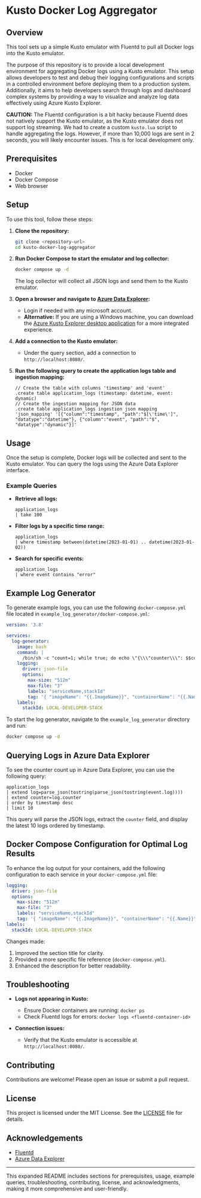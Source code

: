 # Kusto Docker Log Aggregator

## Overview

This tool sets up a simple Kusto emulator with Fluentd to pull all Docker logs into the Kusto emulator.

The purpose of this repository is to provide a local development environment for aggregating Docker logs using a Kusto emulator. This setup allows developers to test and debug their logging configurations and scripts in a controlled environment before deploying them to a production system. Additionally, it aims to help developers search through logs and dashboard complex systems by providing a way to visualize and analyze log data effectively using Azure Kusto Explorer.

**CAUTION:** The Fluentd configuration is a bit hacky because Fluentd does not natively support the Kusto emulator, as the Kusto emulator does not support log streaming. We had to create a custom `kusto.lua` script to handle aggregating the logs. However, if more than 10,000 logs are sent in 2 seconds, you will likely encounter issues. This is for local development only.

## Prerequisites

- Docker
- Docker Compose
- Web browser

## Setup

To use this tool, follow these steps:

1. **Clone the repository:**
   ```sh
   git clone <repository-url>
   cd kusto-docker-log-aggregator
   ```

2. **Run Docker Compose to start the emulator and log collector:**
   ```sh
   docker compose up -d
   ```
   The log collector will collect all JSON logs and send them to the Kusto emulator.

3. **Open a browser and navigate to [Azure Data Explorer](https://dataexplorer.azure.com):** 
   - Login if needed with any microsoft account.
   - **Alternative:** If you are using a Windows machine, you can download the [Azure Kusto Explorer desktop application](https://learn.microsoft.com/en-us/kusto/tools/kusto-explorer) for a more integrated experience.

4. **Add a connection to the Kusto emulator:**
   - Under the query section, add a connection to `http://localhost:8080/`.

5. **Run the following query to create the application logs table and ingestion mapping:**
   ```kusto
   // Create the table with columns 'timestamp' and 'event'
   .create table application_logs (timestamp: datetime, event: dynamic)
   // Create the ingestion mapping for JSON data
   .create table application_logs ingestion json mapping 'json_mapping' '[{"column":"timestamp", "path":"$[\'time\']", "datatype":"datetime"}, {"column":"event", "path":"$", "datatype":"dynamic"}]'
   ```

## Usage

Once the setup is complete, Docker logs will be collected and sent to the Kusto emulator. You can query the logs using the Azure Data Explorer interface.

### Example Queries

- **Retrieve all logs:**
  ```kusto
  application_logs
  | take 100
  ```

- **Filter logs by a specific time range:**
  ```kusto
  application_logs
  | where timestamp between(datetime(2023-01-01) .. datetime(2023-01-02))
  ```

- **Search for specific events:**
  ```kusto
  application_logs
  | where event contains "error"
  ```

## Example Log Generator

To generate example logs, you can use the following `docker-compose.yml` file located in `example_log_generator/docker-compose.yml`:

```yaml
version: '3.8'

services:
  log-generator:
    image: bash
    command: |
      /bin/sh -c "count=1; while true; do echo \"{\\\"counter\\\": $$count, \\\"date\\\": \\\"$$(date -u +'%Y-%m-%dT%H:%M:%SZ')\\\" }\"; sleep 1; count=$$((count+1)); done"
    logging:
      driver: json-file
      options:
        max-size: "512m"
        max-file: "3"
        labels: "serviceName,stackId"
        tag: '{ "imageName": "{{.ImageName}}", "containerName": "{{.Name}}", "containerId": "{{.ID}}" }'
    labels: 
      stackId: LOCAL-DEVELOPER-STACK
```

To start the log generator, navigate to the `example_log_generator` directory and run:

```sh
docker compose up -d
```

## Querying Logs in Azure Data Explorer

To see the counter count up in Azure Data Explorer, you can use the following query:

```kusto
application_logs
| extend log=parse_json(tostring(parse_json(tostring(event.log))))
| extend counter=log.counter
| order by timestamp desc
| limit 10
```

This query will parse the JSON logs, extract the `counter` field, and display the latest 10 logs ordered by timestamp.

## Docker Compose Configuration for Optimal Log Results

To enhance the log output for your containers, add the following configuration to each service in your `docker-compose.yml` file:

```yaml
logging:
  driver: json-file
  options:
    max-size: "512m"
    max-file: "3"
    labels: "serviceName,stackId"
    tag: '{ "imageName": "{{.ImageName}}", "containerName": "{{.Name}}", "containerId": "{{.ID}}" }'
labels: 
  stackId: LOCAL-DEVELOPER-STACK
```

Changes made:
1. Improved the section title for clarity.
2. Provided a more specific file reference (`docker-compose.yml`).
3. Enhanced the description for better readability.


## Troubleshooting

- **Logs not appearing in Kusto:**
  - Ensure Docker containers are running: `docker ps`
  - Check Fluentd logs for errors: `docker logs <fluentd-container-id>`

- **Connection issues:**
  - Verify that the Kusto emulator is accessible at `http://localhost:8080/`.

## Contributing

Contributions are welcome! Please open an issue or submit a pull request.

## License

This project is licensed under the MIT License. See the [LICENSE](LICENSE) file for details.

## Acknowledgements

- [Fluentd](https://www.fluentd.org/)
- [Azure Data Explorer](https://dataexplorer.azure.com)

---

This expanded README includes sections for prerequisites, usage, example queries, troubleshooting, contributing, license, and acknowledgments, making it more comprehensive and user-friendly.
